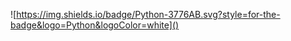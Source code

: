 ![https://img.shields.io/badge/Python-3776AB.svg?style=for-the-badge&logo=Python&logoColor=white]()
